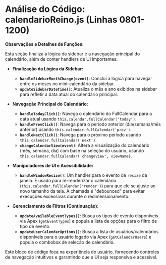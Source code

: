 # Análise do Código: calendarioReino.js (Linhas 0801-1200)

**Observações e Detalhes de Funções:**

Esta seção finaliza a lógica da sidebar e a navegação principal do calendário, além de conter handlers de UI importantes.

*   **Finalização da Lógica da Sidebar:**
    *   **`handleSidebarMonthChange(event)`**: Conclui a lógica para navegar entre os meses no mini-calendário da sidebar.
    *   **`updateSidebarDateTime()`**: Atualiza o mês e ano exibidos na sidebar para refletir a data atual do calendário principal.

*   **Navegação Principal do Calendário:**
    *   **`handleTodayClick()`**: Navega o calendário do FullCalendar para a data atual usando `this.calendar.fullCalendar('today')`.
    *   **`handlePrevClick()`**: Navega para o período anterior (dia/semana/mês anterior) usando `this.calendar.fullCalendar('prev')`.
    *   **`handleNextClick()`**: Navega para o próximo período usando `this.calendar.fullCalendar('next')`.
    *   **`changeCalendarView(event)`**: Altera a visualização do calendário (mês, semana, dia) com base na seleção do usuário, usando `this.calendar.fullCalendar('changeView', viewName)`.

*   **Manipuladores de UI e Acessibilidade:**
    *   **`handleWindowResize()`**: Um handler para o evento de `resize` da janela. É usado para re-renderizar o calendário (`this.calendar.fullCalendar('render')`) para que ele se ajuste ao novo tamanho da tela. A chamada é "debounced" para evitar execuções excessivas durante o redimensionamento.

*   **Gerenciamento de Filtros (Continuação):**
    *   **`updateAvailableEventTypes()`**: Busca os tipos de evento disponíveis via Apex (`getEventTypes`) e popula a lista de opções para o filtro de tipo de evento.
    *   **`updateUserCalendarOptions()`**: Busca a lista de usuários/calendários disponíveis para o usuário logado via Apex (`getCalendarUsers`) e popula o combobox de seleção de calendário.

Este bloco de código foca na experiência do usuário, fornecendo controles de navegação intuitivos e garantindo que a UI seja responsiva e acessível.
